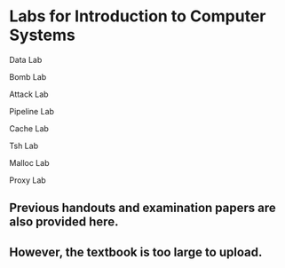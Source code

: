 # Labs for Introduction to Computer Systems

Data Lab

Bomb Lab

Attack Lab

Pipeline Lab

Cache Lab

Tsh Lab

Malloc Lab

Proxy Lab

## Previous handouts and examination papers are also provided here.

## However, the textbook is too large to upload.
